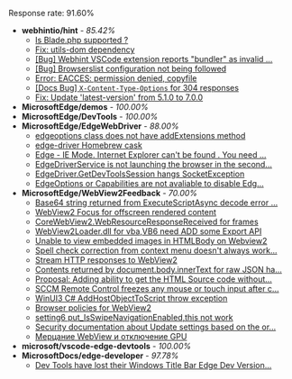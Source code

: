 Response rate: 91.60%

* **webhintio/hint** - _85.42%_
  * [Is Blade.php supported ?](https://github.com/webhintio/hint/issues/5569)
  * [Fix: utils-dom dependency](https://github.com/webhintio/hint/pull/5564)
  * [[Bug] Webhint VSCode extension reports "bundler" as invalid ...](https://github.com/webhintio/hint/issues/5563)
  * [[Bug] Browserslist configuration not being followed](https://github.com/webhintio/hint/issues/5556)
  * [Error: EACCES: permission denied, copyfile](https://github.com/webhintio/hint/issues/5432)
  * [[Docs Bug] `X-Content-Type-Options` for 304 responses](https://github.com/webhintio/hint/issues/5417)
  * [Fix: Update 'latest-version' from 5.1.0 to 7.0.0](https://github.com/webhintio/hint/pull/5471)
* **MicrosoftEdge/demos** - _100.00%_
* **MicrosoftEdge/DevTools** - _100.00%_
* **MicrosoftEdge/EdgeWebDriver** - _88.00%_
  * [edgeoptions class does not have addExtensions method ](https://github.com/MicrosoftEdge/EdgeWebDriver/issues/90)
  * [edge-driver Homebrew cask](https://github.com/MicrosoftEdge/EdgeWebDriver/issues/89)
  * [Edge - IE Mode. Internet Explorer can't be found . You need ...](https://github.com/MicrosoftEdge/EdgeWebDriver/issues/88)
  * [EdgeDriverService is not launching the browser in the second...](https://github.com/MicrosoftEdge/EdgeWebDriver/issues/75)
  * [EdgeDriver.GetDevToolsSession hangs SocketException](https://github.com/MicrosoftEdge/EdgeWebDriver/issues/65)
  * [EdgeOptions or Capabilities are not avaliable to disable Edg...](https://github.com/MicrosoftEdge/EdgeWebDriver/issues/61)
* **MicrosoftEdge/WebView2Feedback** - _70.00%_
  * [Base64 string returned from ExecuteScriptAsync decode error ...](https://github.com/MicrosoftEdge/WebView2Feedback/issues/3555)
  * [WebView2 Focus for offscreen rendered content](https://github.com/MicrosoftEdge/WebView2Feedback/issues/3541)
  * [CoreWebView2.WebResourceResponseReceived for frames](https://github.com/MicrosoftEdge/WebView2Feedback/issues/3540)
  * [WebView2Loader.dll for vba,VB6 need ADD some Export API](https://github.com/MicrosoftEdge/WebView2Feedback/issues/3536)
  * [Unable to view embedded images in HTMLBody on Webview2](https://github.com/MicrosoftEdge/WebView2Feedback/issues/3535)
  * [Spell check correction from context menu doesn't always work...](https://github.com/MicrosoftEdge/WebView2Feedback/issues/3527)
  * [Stream HTTP responses to WebView2](https://github.com/MicrosoftEdge/WebView2Feedback/issues/3519)
  * [Contents returned by document.body.innerText for raw JSON ha...](https://github.com/MicrosoftEdge/WebView2Feedback/issues/3560)
  * [Proposal: Adding ability to get the HTML Source code without...](https://github.com/MicrosoftEdge/WebView2Feedback/issues/3557)
  * [SCCM Remote Control freezes any mouse or touch input after c...](https://github.com/MicrosoftEdge/WebView2Feedback/issues/3546)
  * [WinUI3 C# AddHostObjectToScript  throw exception](https://github.com/MicrosoftEdge/WebView2Feedback/issues/3542)
  * [Browser policies for WebView2](https://github.com/MicrosoftEdge/WebView2Feedback/issues/3528)
  * [setting6 put_IsSwipeNavigationEnabled,this not work](https://github.com/MicrosoftEdge/WebView2Feedback/issues/3521)
  * [Security documentation about Update settings based on the or...](https://github.com/MicrosoftEdge/WebView2Feedback/issues/3520)
  * [Мерцание WebView и отключение GPU](https://github.com/MicrosoftEdge/WebView2Feedback/issues/3515)
* **microsoft/vscode-edge-devtools** - _100.00%_
* **MicrosoftDocs/edge-developer** - _97.78%_
  * [Dev Tools have lost their Windows Title Bar Edge Dev Version...](https://github.com/MicrosoftDocs/edge-developer/issues/2635)